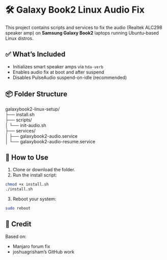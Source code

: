 # 🛠️ Galaxy Book2 Linux Audio Fix

This project contains scripts and services to fix the audio (Realtek ALC298 speaker amp) on **Samsung Galaxy Book2** laptops running Ubuntu-based Linux distros.

## ✅ What’s Included

- Initializes smart speaker amps via `hda-verb`
- Enables audio fix at boot and after suspend
- Disables PulseAudio suspend-on-idle (recommended)

## 📦 Folder Structure

   galaxybook2-linux-setup/ <br />
   ├── install.sh <br />
   ├── scripts/ <br />
   │ └── init-audio.sh <br />
   ├── services/ <br />
   │ ├── galaxybook2-audio.service <br />
   │ └── galaxybook2-audio-resume.service <br />


## 🚀 How to Use

1. Clone or download the folder.
2. Run the install script:

```bash
chmod +x install.sh
./install.sh
```

3. Reboot your system:

```bash
sudo reboot
```

## 🙌 Credit

Based on:

  * Manjaro forum fix
  * joshuagrisham’s GitHub work
